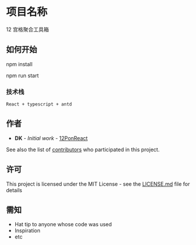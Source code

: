 # 项目名称

12 宫格聚合工具箱

## 如何开始

npm install

npm run start

### 技术栈

```
React + typescript + antd
```

## 作者

- **DK** - _Initial work_ - [12PonReact](https://github.com/cookie-kangd/12PonReact)

See also the list of [contributors](https://github.com/cookie-kangd/12PonReact) who participated in this project.

## 许可

This project is licensed under the MIT License - see the [LICENSE.md](LICENSE.md) file for details

## 需知

- Hat tip to anyone whose code was used
- Inspiration
- etc
